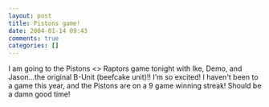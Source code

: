 ```yaml
---
layout: post
title: Pistons game!
date: 2004-01-14 09:43
comments: true
categories: []
---
```

I am going to the Pistons <> Raptors game tonight with Ike, Demo, and Jason...the original B-Unit (beefcake unit)!! I'm so excited! I haven't been to a game this year, and the Pistons are on a 9 game winning streak! Should be a damn good time!
